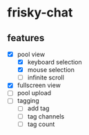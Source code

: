# frisky-chat

## features

- [x] pool view
  - [x] keyboard selection
  - [x] mouse selection
  - [ ] infinite scroll
- [x] fullscreen view
- [ ] pool upload
- [ ] tagging
  - [ ] add tag
  - [ ] tag channels
  - [ ] tag count
